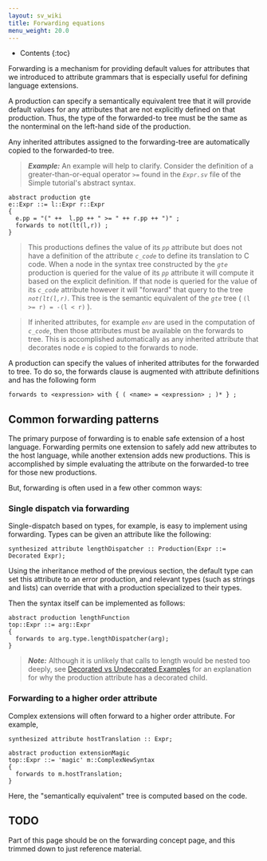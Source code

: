 ```yaml
---
layout: sv_wiki
title: Forwarding equations
menu_weight: 20.0
---
```


* Contents
{:toc}

Forwarding is a mechanism for providing default values for attributes that we introduced to attribute grammars that is especially useful for defining language extensions.

A production can specify a semantically equivalent tree that it will provide default values for any attributes that are not explicitly defined on that production.  Thus, the type of the forwarded-to tree must be the same as the nonterminal on the left-hand side of the production.

Any inherited attributes assigned to the forwarding-tree are automatically copied to the forwarded-to tree.

> _**Example:**_ An example will help to clarify.  Consider the definition of a greater-than-or-equal operator _`>=`_ found in the _`Expr.sv`_ file of the Simple tutorial's abstract syntax.
```
abstract production gte 
e::Expr ::= l::Expr r::Expr 
{
  e.pp = "(" ++  l.pp ++ " >= " ++ r.pp ++ ")" ;
  forwards to not(lt(l,r)) ;
}
```
> This productions defines the value of its _`pp`_ attribute but does not have a definition of the attribute _`c_code`_ to define its translation to C code.  When a node in the syntax tree constructed by the _`gte`_ production is queried for the value of its _`pp`_ attribute it will compute it based on the explicit definition.  If that node is queried for the value of its _`c_code`_ attribute however it will "forward" that query to the tree _`not(lt(l,r)`_.  This tree is the semantic equivalent of the _`gte`_ tree ( `(l >= r) = -(l < r)` ).

> If inherited attributes, for example _`env`_ are used in the computation of _`c_code`_, then those attributes must be available on the forwards to tree.  This is accomplished automatically as any inherited attribute that decorates node _`e`_ is copied to the forwards to node.

A production can specify the values of inherited attributes for the forwarded to tree.  To do so, the forwards clause is augmented with attribute definitions and has the following form
```
forwards to <expression> with { ( <name> = <expression> ; )* } ;
```

## Common forwarding patterns

The primary purpose of forwarding is to enable safe extension of a host language. Forwarding permits one extension to safely add new attributes to the host language, while another extension adds new productions. This is accomplished by simple evaluating the attribute on the forwarded-to tree for those new productions.

But, forwarding is often used in a few other common ways:

### Single dispatch via forwarding

Single-dispatch based on types, for example, is easy to implement using forwarding. Types can be given an attribute like the following:

```
synthesized attribute lengthDispatcher :: Production(Expr ::= Decorated Expr);
```

Using the inheritance method of the previous section, the default type can set this attribute to an error production, and relevant types (such as strings and lists) can override that with a production specialized to their types.

Then the syntax itself can be implemented as follows:

```
abstract production lengthFunction
top::Expr ::= arg::Expr
{
  forwards to arg.type.lengthDispatcher(arg);
}
```

> _**Note:**_ Although it is unlikely that calls to length would be nested too deeply, see [Decorated vs Undecorated Examples](Concept_DecVsUndec#Examples.md) for an explanation for why the production attribute has a decorated child.

### Forwarding to a higher order attribute

Complex extensions will often forward to a higher order attribute.  For example,

```
synthesized attribute hostTranslation :: Expr;

abstract production extensionMagic
top::Expr ::= 'magic' m::ComplexNewSyntax
{
  forwards to m.hostTranslation;
}
```

Here, the "semantically equivalent" tree is computed based on the code.

## TODO

Part of this page should be on the forwarding concept page, and this trimmed down to just reference material.
